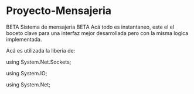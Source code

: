 # Proyecto-Mensajeria
BETA
Sistema de mensajeria BETA
Acá todo es instantaneo, este el el boceto clave para una interfaz mejor desarrollada pero con la misma logica implementada. 

Acá es utilizada la liberia de: 

using System.Net.Sockets;

using System.IO;

using System.Net;
